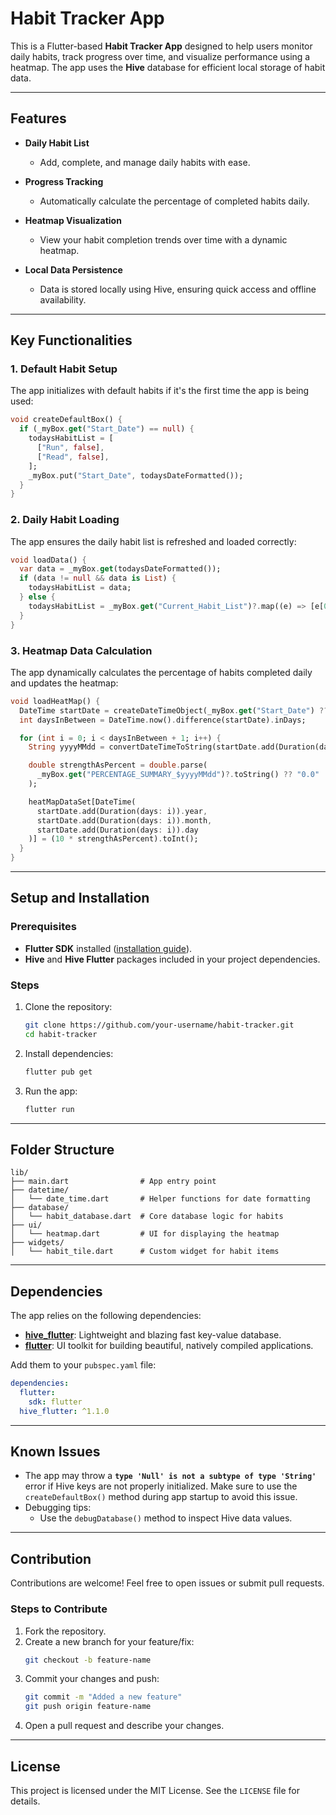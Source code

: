 # Habit Tracker App

This is a Flutter-based **Habit Tracker App** designed to help users monitor daily habits, track progress over time, and visualize performance using a heatmap. The app uses the **Hive** database for efficient local storage of habit data.

---

## Features

- **Daily Habit List**
  - Add, complete, and manage daily habits with ease.

- **Progress Tracking**
  - Automatically calculate the percentage of completed habits daily.

- **Heatmap Visualization**
  - View your habit completion trends over time with a dynamic heatmap.

- **Local Data Persistence**
  - Data is stored locally using Hive, ensuring quick access and offline availability.

---

## Key Functionalities

### 1. **Default Habit Setup**
The app initializes with default habits if it's the first time the app is being used:
```dart
void createDefaultBox() {
  if (_myBox.get("Start_Date") == null) {
    todaysHabitList = [
      ["Run", false],
      ["Read", false],
    ];
    _myBox.put("Start_Date", todaysDateFormatted());
  }
}
```

### 2. **Daily Habit Loading**
The app ensures the daily habit list is refreshed and loaded correctly:
```dart
void loadData() {
  var data = _myBox.get(todaysDateFormatted());
  if (data != null && data is List) {
    todaysHabitList = data;
  } else {
    todaysHabitList = _myBox.get("Current_Habit_List")?.map((e) => [e[0], false]).toList() ?? [];
  }
}
```

### 3. **Heatmap Data Calculation**
The app dynamically calculates the percentage of habits completed daily and updates the heatmap:
```dart
void loadHeatMap() {
  DateTime startDate = createDateTimeObject(_myBox.get("Start_Date") ?? todaysDateFormatted());
  int daysInBetween = DateTime.now().difference(startDate).inDays;

  for (int i = 0; i < daysInBetween + 1; i++) {
    String yyyyMMdd = convertDateTimeToString(startDate.add(Duration(days: i)));

    double strengthAsPercent = double.parse(
      _myBox.get("PERCENTAGE_SUMMARY_$yyyyMMdd")?.toString() ?? "0.0"
    );

    heatMapDataSet[DateTime(
      startDate.add(Duration(days: i)).year,
      startDate.add(Duration(days: i)).month,
      startDate.add(Duration(days: i)).day
    )] = (10 * strengthAsPercent).toInt();
  }
}
```

---

## Setup and Installation

### Prerequisites
- **Flutter SDK** installed ([installation guide](https://flutter.dev/docs/get-started/install)).
- **Hive** and **Hive Flutter** packages included in your project dependencies.

### Steps
1. Clone the repository:
   ```bash
   git clone https://github.com/your-username/habit-tracker.git
   cd habit-tracker
   ```

2. Install dependencies:
   ```bash
   flutter pub get
   ```

3. Run the app:
   ```bash
   flutter run
   ```

---

## Folder Structure
```
lib/
├── main.dart                # App entry point
├── datetime/
│   └── date_time.dart       # Helper functions for date formatting
├── database/
│   └── habit_database.dart  # Core database logic for habits
├── ui/
│   └── heatmap.dart         # UI for displaying the heatmap
├── widgets/
│   └── habit_tile.dart      # Custom widget for habit items
```

---

## Dependencies
The app relies on the following dependencies:

- [**hive_flutter**](https://pub.dev/packages/hive_flutter): Lightweight and blazing fast key-value database.
- [**flutter**](https://flutter.dev/): UI toolkit for building beautiful, natively compiled applications.

Add them to your `pubspec.yaml` file:
```yaml
dependencies:
  flutter:
    sdk: flutter
  hive_flutter: ^1.1.0
```

---

## Known Issues
- The app may throw a **`type 'Null' is not a subtype of type 'String'`** error if Hive keys are not properly initialized. Make sure to use the `createDefaultBox()` method during app startup to avoid this issue.
- Debugging tips:
  - Use the `debugDatabase()` method to inspect Hive data values.

---

## Contribution
Contributions are welcome! Feel free to open issues or submit pull requests.

### Steps to Contribute
1. Fork the repository.
2. Create a new branch for your feature/fix:
   ```bash
   git checkout -b feature-name
   ```
3. Commit your changes and push:
   ```bash
   git commit -m "Added a new feature"
   git push origin feature-name
   ```
4. Open a pull request and describe your changes.

---

## License
This project is licensed under the MIT License. See the `LICENSE` file for details.



